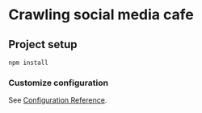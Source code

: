 # Crawling social media cafe

## Project setup
```
npm install
```

### Customize configuration
See [Configuration Reference](https://cli.vuejs.org/config/).
